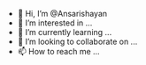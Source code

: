 - 👋 Hi, I’m @Ansarishayan
- 👀 I’m interested in ...
- 🌱 I’m currently learning ...
- 💞️ I’m looking to collaborate on ...
- 📫 How to reach me ...

<!---
Ansarishayan/Ansarishayan is a ✨ special ✨ repository because its `README.md` (this file) appears on your GitHub profile.
You can click the Preview link to take a look at your changes.
--->

